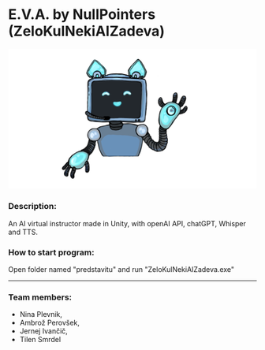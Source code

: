 # E.V.A. by NullPointers (ZeloKulNekiAIZadeva)
![alt text](https://github.com/TilenS2002/ZeloKulNekiAIZadeva/blob/main/image.png)

### Description:
An AI virtual instructor made in Unity, with openAI API, chatGPT, Whisper and TTS. 

### How to start program:
Open folder named "predstavitu" and run "ZeloKulNekiAIZadeva.exe"
***
### Team members:
- Nina Plevnik, 
- Ambrož Perovšek,
- Jernej Ivančič, 
- Tilen Smrdel
